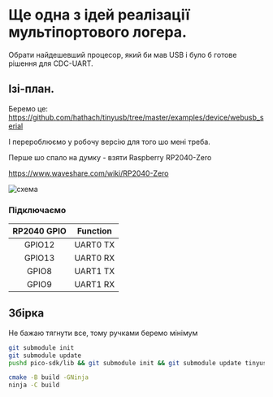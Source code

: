 # Ще одна з ідей реалізації мультіпортового логера.

Обрати найдешевший процесор, який би мав USB і було б готове рішення для CDC-UART.


## Ізі-план.

Беремо це:
https://github.com/hathach/tinyusb/tree/master/examples/device/webusb_serial

І перероблюємо у робочу версію для того шо мені треба.

Перше шо спало на думку - взяти Raspberry RP2040-Zero

https://www.waveshare.com/wiki/RP2040-Zero

![схема](https://www.waveshare.com/w/upload/2/2b/RP2040-Zero-details-7.jpg)

### Підключаємо

| RP2040 GPIO | Function |
|:-----------:|:--------:|
|   GPIO12    | UART0 TX |
|   GPIO13    | UART0 RX |
|   GPIO8     | UART1 TX |
|   GPIO9     | UART1 RX |


## Збірка

Не бажаю тягнути все, тому ручками беремо мінімум
```bash
git submodule init
git submodule update
pushd pico-sdk/lib && git submodule init && git submodule update tinyusb && popd
```

```bash
cmake -B build -GNinja
ninja -C build
```

